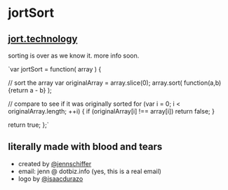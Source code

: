 # jortSort 

## [jort.technology](http://jort.technology)

sorting is over as we know it. more info soon.

`var jortSort = function( array ) {
  
  // sort the array
  var originalArray = array.slice(0);
  array.sort( function(a,b){return a - b} );

  // compare to see if it was originally sorted
  for (var i = 0; i &lt; originalArray.length; ++i) {
    if (originalArray[i] !== array[i]) return false;
  }
  
  return true;
};`


## literally made with blood and tears

* created by [@jennschiffer](http://twitter.com/jennschiffer)
* email: jenn @ dotbiz.info (yes, this is a real email)
* logo by [@isaacdurazo](http://twitter.com/isaacdurazo)